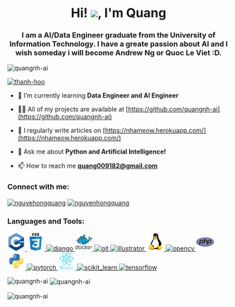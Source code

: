 <h1 align="center">Hi! <img src="https://raw.githubusercontent.com/MartinHeinz/MartinHeinz/master/wave.gif" width="4%">, I'm Quang</h1>
<h3 align="center">I am a AI/Data Engineer graduate from the University of Information Technology. I have a greate passion about AI and I wish someday i will become Andrew Ng or Quoc Le Viet :D.</h3>

<p align="left"> <img src="https://komarev.com/ghpvc/?username=quangnh-ai&label=Profile%20views&color=0e75b6&style=flat" alt="quangnh-ai" /> </p>

<p align="left"> <a href="https://github.com/ryo-ma/github-profile-trophy"><img src="https://github-profile-trophy.vercel.app/?username=quangnh-ai" alt="thanh-hoo" /></a> </p>

- 🌱 I’m currently learning **Data Engineer and AI Engineer**

- 👨‍💻 All of my projects are available at [https://github.com/quangnh-ai](https://github.com/quangnh-ai)

- 📝 I regularly write articles on [https://nhameow.herokuapp.com/](https://nhameow.herokuapp.com/)

- 💬 Ask me about **Python and Artificial Intelligence!**

- 📫 How to reach me **quang009182@gmail.com**

<h3 align="left">Connect with me:</h3>
<p align="left">
<a href="https://www.linkedin.com/in/quang-nguyen-hong-156983202/" target="blank"><img align="center" src="https://raw.githubusercontent.com/rahuldkjain/github-profile-readme-generator/master/src/images/icons/Social/linked-in-alt.svg" alt="nguyehongquang" height="30" width="40" /></a>
<a href="https://www.instagram.com/meowdeeplearning/" target="blank"><img align="center" src="https://raw.githubusercontent.com/rahuldkjain/github-profile-readme-generator/master/src/images/icons/Social/instagram.svg" alt="nguyenhongquang" height="30" width="40" /></a>
</p>

<h3 align="left">Languages and Tools:</h3>
<p align="left"> <a href="https://www.w3schools.com/cpp/" target="_blank" rel="noreferrer"> <img src="https://raw.githubusercontent.com/devicons/devicon/master/icons/cplusplus/cplusplus-original.svg" alt="cplusplus" width="40" height="40"/> </a> <a href="https://www.w3schools.com/css/" target="_blank" rel="noreferrer"> <img src="https://raw.githubusercontent.com/devicons/devicon/master/icons/css3/css3-original-wordmark.svg" alt="css3" width="40" height="40"/> </a> <a href="https://www.djangoproject.com/" target="_blank" rel="noreferrer"> <img src="https://cdn.worldvectorlogo.com/logos/django.svg" alt="django" width="40" height="40"/> </a> <a href="https://www.docker.com/" target="_blank" rel="noreferrer"> <img src="https://raw.githubusercontent.com/devicons/devicon/master/icons/docker/docker-original-wordmark.svg" alt="docker" width="40" height="40"/> </a> <a href="https://git-scm.com/" target="_blank" rel="noreferrer"> <img src="https://www.vectorlogo.zone/logos/git-scm/git-scm-icon.svg" alt="git" width="40" height="40"/> </a> <a href="https://www.adobe.com/in/products/illustrator.html" target="_blank" rel="noreferrer"> <img src="https://www.vectorlogo.zone/logos/adobe_illustrator/adobe_illustrator-icon.svg" alt="illustrator" width="40" height="40"/> </a> <a href="https://www.linux.org/" target="_blank" rel="noreferrer"> <img src="https://raw.githubusercontent.com/devicons/devicon/master/icons/linux/linux-original.svg" alt="linux" width="40" height="40"/> </a> <a href="https://opencv.org/" target="_blank" rel="noreferrer"> <img src="https://www.vectorlogo.zone/logos/opencv/opencv-icon.svg" alt="opencv" width="40" height="40"/> </a> <a href="https://www.php.net" target="_blank" rel="noreferrer"> <img src="https://raw.githubusercontent.com/devicons/devicon/master/icons/php/php-original.svg" alt="php" width="40" height="40"/> </a> <a href="https://www.python.org" target="_blank" rel="noreferrer"> <img src="https://raw.githubusercontent.com/devicons/devicon/master/icons/python/python-original.svg" alt="python" width="40" height="40"/> </a> <a href="https://pytorch.org/" target="_blank" rel="noreferrer"> <img src="https://www.vectorlogo.zone/logos/pytorch/pytorch-icon.svg" alt="pytorch" width="40" height="40"/> </a> <a href="https://reactjs.org/" target="_blank" rel="noreferrer"> <img src="https://raw.githubusercontent.com/devicons/devicon/master/icons/react/react-original-wordmark.svg" alt="react" width="40" height="40"/> </a> <a href="https://scikit-learn.org/" target="_blank" rel="noreferrer"> <img src="https://upload.wikimedia.org/wikipedia/commons/0/05/Scikit_learn_logo_small.svg" alt="scikit_learn" width="40" height="40"/> </a> <a href="https://www.tensorflow.org" target="_blank" rel="noreferrer"> <img src="https://www.vectorlogo.zone/logos/tensorflow/tensorflow-icon.svg" alt="tensorflow" width="40" height="40"/> </a> </p>

<p><img align="left" src="https://github-readme-stats.vercel.app/api/top-langs?username=quangnh-ai&show_icons=true&locale=en&layout=compact" alt="quangnh-ai" /></p>

<p>&nbsp;<img align="center" src="https://github-readme-stats.vercel.app/api?username=quangnh-ai&show_icons=true&locale=en" alt="quangnh-ai" /></p>

<p><img align="center" src="https://github-readme-streak-stats.herokuapp.com/?user=quangnh-ai&" alt="quangnh-ai" /></p>
